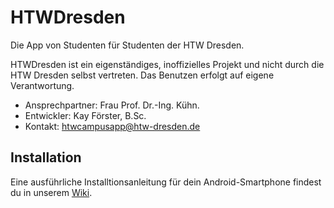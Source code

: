 HTWDresden
=====

Die App von Studenten für Studenten der HTW Dresden.

HTWDresden ist ein eigenständiges, inoffizielles Projekt und nicht durch die HTW Dresden selbst vertreten. Das Benutzen erfolgt auf eigene Verantwortung.
* Ansprechpartner: Frau Prof. Dr.-Ing. Kühn.
* Entwickler: Kay Förster, B.Sc.
* Kontakt: htwcampusapp@htw-dresden.de


## Installation
Eine ausführliche Installtionsanleitung für dein Android-Smartphone findest du in unserem [Wiki](https://github.com/HTWDD/HTWDD/wiki/Installation).
